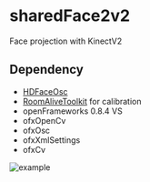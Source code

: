 sharedFace2v2
========

Face projection with KinectV2


Dependency
--------

* [HDFaceOsc](https://github.com/micuat/HDFaceOsc)
* [RoomAliveToolkit](https://github.com/Kinect/RoomAliveToolkit) for calibration
* openFrameworks 0.8.4 VS
* ofxOpenCv
* ofxOsc
* ofxXmlSettings
* ofxCv

![example](https://pbs.twimg.com/media/CEbBwrGUIAAsNWG.jpg)
